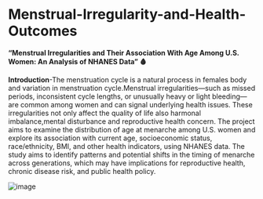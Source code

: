 # Menstrual-Irregularity-and-Health-Outcomes

**“Menstrual Irregularities and Their Association With Age Among U.S. Women: An Analysis of NHANES Data” 🩸**

**Introduction**-The menstruation cycle is a natural process in females body and variation in menstruation cycle.Menstrual irregularities—such as missed periods, inconsistent cycle lengths, or unusually heavy or light bleeding—are common among women and can signal underlying health issues. These irregularities not only affect the quality of life also harmonal imbalance,mental disturbance and reproductive health concern.
The project aims to examine the distribution of age at menarche among U.S. women and explore its association with current age, socioeconomic status, race/ethnicity, BMI, and other health indicators, using NHANES data. The study aims to identify patterns and potential shifts in the timing of menarche across generations, which may have implications for reproductive health, chronic disease risk, and public health policy.


![image](https://github.com/user-attachments/assets/4e885066-be8a-49aa-af4b-17a223ea9898)

